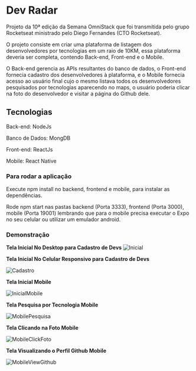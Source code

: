 # Dev Radar

Projeto da 10ª edição da Semana OmniStack que foi transmitida pelo grupo Rocketseat ministrado pelo Diego Fernandes (CTO Rocketseat).

O projeto consiste em criar uma plataforma de listagem dos desenvolvedores por tecnologias em um raio de 10KM, essa plataforma deveria ser completa, contendo Back-end, Front-end e o Mobile.

O Back-end gerencia as APIs resultantes do banco de dados, o Front-end fornecia cadastro dos desenvolvedores à plataforma, e o Mobile fornecia acesso ao usuário final cujo o mesmo listava todos os desenvolvedores pesquisados por tecnologias aparecendo no maps, o usuário poderia clicar na foto do desenvolvedor e visitar a página do Github dele.

## Tecnologias

Back-end: NodeJs

Banco de Dados: MongDB

Front-end: ReactJs

Mobile: React Native

### Para rodar a aplicação

Execute npm install no backend, frontend e mobile, para instalar as dependências.

Rode npm start nas pastas backend (Porta 3333), frontend (Porta 3000), mobile (Porta 19001) lembrando que para o mobile precisa executar o Expo no seu celular ou utilizar um emulador android.

### Demonstração

**Tela Inicial No Desktop para Cadastro de Devs**
![Inicial](https://lh3.googleusercontent.com/5pQyOv1HmKBlxjTCVzEJmwXFtNCRaJzjvWkVPCLnBf9MKpMNeWWxaGz1Tl8TFKSJt6zOI9-QbQAa5y3drb3MqKOG_pEF2kD48DXxBt2lo8rquKNkmW0c0jswbHv9QoVP95F0TqjqCOIT0qXA-lW4GObX94QYIvQTXaF-cop48vKuWEGRPwsrIFTh4KHGclpVtIcS5fW1JQXKlAr_JlthZjZOR8vWBnsoFh_WNOem71rqpv6-yuEA2_yEOp8GpxRSnRJgMpAPLuS0IKi_4BOzlaDH10vfK3HIfHONy3-7q49v1X_DcjTMobFUsOjQaoJjv7drZvVkT0_z3w4gLRJfAOjdZlsAVuhgNo2es2fx7ZYeFX2ISJ_iGV-cXpuUUFrC1W8fqf7jiEeNZ1JuJNIeJHqL28Q-a08ps-nLvnSMU5abA4Tiu5o4CuNTK-LKeu5N12FEl_aMEmEwQOqSnk0o1DBmRuoTSa7NTYe4Lg-ZLKlMZt9hdxdv4QmpYmY7gxnRhQea5Y2C7kzy_GskgyOQKppiMSDlhr1G3XNJr7ahunHAnzwqTZyyxHcsRXNsvivwuk1iAmTZLZYHSWXOIXxtcTlI2tuNEi0xIstyty9wpDDiGn1JTtvbYvFylroB2UwUjHxMvq7ekF9_ePXBG9vEP-8PUXpEHm2QbAQkZp-UtRzi8AnDx4C8-sNXN0zG=w1319-h562-no?authuser=0)

**Tela Inicial No Celular Responsivo para Cadastro de Devs**

![Cadastro](https://lh3.googleusercontent.com/c9erqHwzTlOkulfnhqazMCSHE0kIglKaqUfh7yny6UlGb2VqXyU8SIhpmc7h_iVdro_v-DhmMuJv0ZmlRkzaBwpjLvuYih-f9gf4kOqu37A72NNbwYbrbt4mt2ms5cSeCMXX8a1p9wBU8k43cxzTFWESTNej8Rg_hjG-dHn9fGPJN2SEsdDTtVc3sLj8JJfMwgqE1_DJ2eAu5OzoPYvuuX3NMRgwAbvwvhBkL85Xg1G_nv-o4C7vuTIg6NJehlvTWwFgEkEWBVfTvF9FBZAUn5dV52mmi5cg-AxjJvbhmLywYCR_A96i6WkAQhef6nXwUjHMjN5YSOlKQyuZg6_ZItbWLB0XlChgP_ocOx4Z2EAky0I4loofKDzm1HC3ZhJ-G_7RmG-kbsGMJebItvnahfQ-h-YmS5OmT_j8GqpXUkyDUjvick9R0fS8JVGPVREMZU89aV-5bWsjc1fmnh8b6OivFzb_6ZozBx4QNFqJ0Ud77B6FVE0OT6ZWBiHIPIsWdRj4EON2xjUCL3AIBEXJnWpTZwl_XhBaDU6UQCJ4_AQg8vuFOBJlWy7QRS-6ykJnJP3bxhSOuuNsZN6RahWWXatGitWamxlxIIY19idOxodsWxgxTmZ9IllyMdqoCcgJTkBTJrQw57OTG5m5_etgj04MoqD2tYVmgRA2P-hdomlwLPYb5LIo9HHBYijX=w456-h598-no?authuser=0)

**Tela Inicial Mobile**

![InicialMobile](https://lh3.googleusercontent.com/euxYxHgajJIi8Kr1JU4XzFLz2-wAVtFTMs6yCZAyOJ0Y1ynHGGDorjFe4mIF9NJRhpcDd09LpS3Bbrck-VKPfKIdCVZJ_7nWn0oHb7_jowwx2vBxa0080B3LPlklP9ZzmGtmAyB6Jih16rma3raiyoK8SjNLjSHYW6la-LevhdUrYXcCKUwXFcPL-xrqiPfkm5aLUFzmTzZD0GJWxjN50IwgBlJvORN_GjxAKxVowM7FsKXzDVS8JW84XZ3OckaXDvKp2MJ8kyh-KKI2AZLhDSO1G6eqNctRoTkKWnFKFzjkiqlsWKTJLd-k2-R0lgM6ksa-VHzgBdLHL1XuwoaG-Tj89ZTXZix1R2u1cSKmwSZ9X_uItVRJaCWpT2VYJA_66yTul5TMH_dG1Diw-dkX6tMq0AaMocydsRznVIV7EehzD3iooNJUQHMDTGKBEDvVbRZh6AofCsK6XSHylyBnH2QUE8s8sbFl20vfvcxKC5qDQoJb_GQbCD6B1WAnwWFVuVc5sDOPVnI6QOvGzsejP_KoPivJuDJU1QDu99zxma-betD7Vkd-jom08tf7lk3yeEcT1wX6MDlTzJ80pN5dsGMsKmtrVBJBiFBLlcNMjWS5LeWeycMWOyBz3ayCEuKy2TyjJUrFhESSQ-Ge8pHxaDiq-Lw0oGkdunEUUtSKjk3wS7m3LA3wKtkkHKba=w370-h657-no?authuser=0)

**Tela Pesquisa por Tecnologia Mobile**

![MobilePesquisa](https://lh3.googleusercontent.com/wsFhOnDlH3fEihGAYC_Wxxx0f3ZqJU9ZHeoB8aDymnc0ccH67rVPIp_yNv8B-UcUtB8mlVHqm3Ecqwqfyb31DWWgfKBGf-zfSuFUemv-vAegyY22fsqz5Ts5vcDDPyS252sTdELFNUg21o20fwBApRWpdu5F_tY4hOnPyutu5cPz2jHJ0a-znUWOt2vp0sWeQjQt_0fQBKYgDabJEESSC5JrZVfHyMU9LvukzFZt-so0GHIBM3JzBrHcXZ_1kZCSFWRFfFOvn4lZVD7tR_cwoY1vyyhEXTmb1mxs3HmrHfocoY3aHzEgufZZtoZ6IVUcq8TM26ZVDLDyQtn-g2nZPdjay5-BCPyu4R4OR9uXm8aDhtZQiEjG7pSERhGnxPOYImtjiKX19tyK7kKaCa5Ah5gi7rWaENShZGsL6Jp1nkeCfLffUJFOnVR5-GFX1G7bfhaBSDPGKpA8GliR6GodqoAeE2pTlR2PyNmmmsq5zCZOkJ0UnBYyRiHzLpu3qHyqjbazi-50GpuF1qHkePEivxiZtuxhPfjxhudU9W4v5kiszU2g_VMdFHQ_KVsrveorHCqfawdNmc7YowtHIbaskulhygGWQtNmkbTv1IP-u2JfcgUE_1ZkYBWNomX6E9c6hgy1NomwOAv2u5KyvzJDBcgpurK47bpGquF0UzAc0TmNJwAm0M6KfJfVNPsO=w370-h657-no?authuser=0)

**Tela Clicando na Foto Mobile**

![MobileClickFoto](https://lh3.googleusercontent.com/8tamOfv1dl5Dh1YrQ4ZHJ4vQCHdJRrFTcwZo5fZ_VcYarWN82sBbPZxgab-WYasLdXqpYBinbjxWRrMCA3P4HV9YJfaod6vv2w9beYLD5msQkJFfaZ8IYlV0ZoUct9TvxfM8wLSKRsyxqSNbkYPQK0rkL5MGJpvxUFytjw86d02Efo2LAwv4VK6FpSrZfN2e6F5iwNvKMa7jaQB3fIby5G66uYB0r60iRx3wi3emR7BZ6hF0fa3xMk7GwxtOvVo_6vHeTNjoxDVC2b5KhfFBI4-y1ADniviWcpwWGrsMkkPp6NvHxZqi5DY2vCmAT5qUtvyRP2ha3FghW5jlbmoNd_IyzDa8vUY7I7grrFB_lGyCSby5ewfsT1IQExcqjyefMem1UKmJj26FvN7-jqQND_-b2kJ7V2Ze4zV1sBNfnrMWMDZO1Inc8_ubTspDGMl-uvWiSaTxFqA1SleqGjwOzFOvnCwG1DINDlUH7dt4bQdPi0L1HUeAP8OfSUKNJ-O0AfINkOVkwHNclVBJwWdDr13fy7jeaEpSO1TecyT8zCTJrVjIluPG43v0lkq3EaHi8uq9vjaOz7JsNqIqsl1I3qzvaDsLW_HaFYQnW0UQEwBtvKdhdSQmKa_lBRRdBvFYDT8oJ-ia6n6CbzZb4A3uVkpmpfdgWtsr-KQMGjnPBF0JYLwOTSolyk-XVI9c=w370-h657-no?authuser=0)


**Tela Visualizando o Perfil Github Mobile**

![MobileViewGithub](https://lh3.googleusercontent.com/Q3JGk9rtEWsPgUxAnb5kexevuwRJ5t6g4DGFqW3_hGw7Ct55v3UgznBGzKF__U5eBbRXwpCOnNriENNAepRi6d3didFOlzuTmyNX-TvjEAQCetTgt6_z4T_HXLbmKs2Q2YYhCI_-moj_tox4PcBIO-93LVkE8sw2TJ9YjyzkM-OmwF8yCX4FSTmcsezL5nEcSPI9vixmeSO_lYMNIlNDKIC5rQFr8kYQAiz9A-Ld618rGVoHbgtSqwCcQOQDhfObpnOCEjm5HeIMa7m9arwFRk9Mq9RYJemEErgEXKLF_-yjmmbl5a9HFISa_Jf3-XjiVh0cFyD4UyO5klO_kM2qcsX5hG6aaW_F3E0pw8sVQZ41PRlJY_qrJQc6Edtsee0LnDm0F9zjBFI7Mc6HjbrfnM8l15bopu6Rgq1IwZcCvpF0B5n6ftK0e5WX5ugF_f6Kglii0WleuRa0MKaWwAn-JMY06yPcMWsWDXMNUf0qywdB2yLyE6d-esYMxV_5SBcGt3M9e89Nrsfyjtwc0frialUgD5EXEg8iTv8EMk5feqnNwkOYgFLrFDyDWyj3wCJK0tgUgEYgv4BoM5oq8Iw6tjz1sOHd_ZNWq_sh0whSC3XRcs_BrfdakXTHHLtE4brrf96pGMVnqIPO9RGovDcqhblhiiVy0zXAq698iUKGNV6id51T4eQMx3pjdVEi=w370-h657-no?authuser=0)
